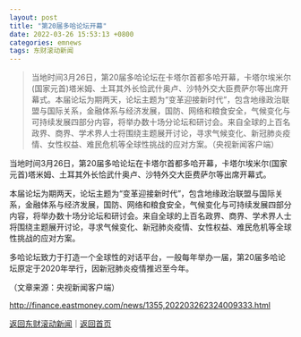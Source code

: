 ```yaml
---
layout: post
title: "第20届多哈论坛开幕"
date: 2022-03-26 15:53:13 +0800
categories: emnews
tags: 东财滚动新闻
---
```

> 当地时间3月26日，第20届多哈论坛在卡塔尔首都多哈开幕，卡塔尔埃米尔(国家元首)塔米姆、土耳其外长恰武什奥卢、沙特外交大臣费萨尔等出席开幕式。本届论坛为期两天，论坛主题为“变革迎接新时代”，包含地缘政治联盟与国际关系，金融体系与经济发展，国防、网络和粮食安全，气候变化与可持续发展四部分内容，将举办数十场分论坛和研讨会。来自全球的上百名政界、商界、学术界人士将围绕主题展开讨论，寻求气候变化、新冠肺炎疫情、女性权益、难民危机等全球性挑战的应对方案。（央视新闻客户端）

<p>当地时间3月26日，第20届多哈论坛在卡塔尔首都多哈开幕，卡塔尔埃米尔(国家元首)塔米姆、土耳其外长恰武什奥卢、沙特外交大臣费萨尔等出席开幕式。</p><p>本届论坛为期两天，论坛主题为“变革迎接新时代”，包含地缘政治联盟与国际关系，金融体系与经济发展，国防、网络和粮食安全，气候变化与可持续发展四部分内容，将举办数十场分论坛和研讨会。来自全球的上百名政界、商界、学术界人士将围绕主题展开讨论，寻求气候变化、新冠肺炎疫情、女性权益、难民危机等全球性挑战的应对方案。</p><p>多哈论坛致力于打造一个全球性的对话平台，一般每年举办一届，第20届多哈论坛原定于2020年举行，因新冠肺炎疫情推迟至今年。</p><p class="em_media">（文章来源：央视新闻客户端）</p>

<http://finance.eastmoney.com/news/1355,202203262324009333.html>

[返回东财滚动新闻](//finews.withounder.com/emnews/)｜[返回首页](//finews.withounder.com/)